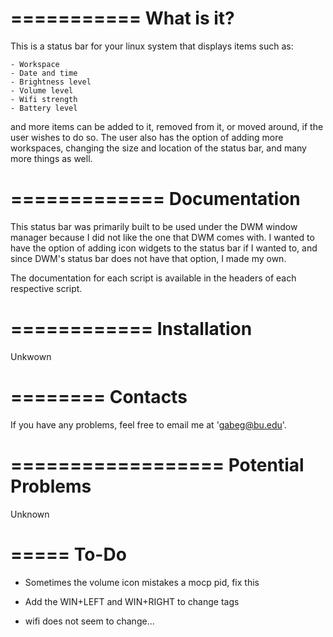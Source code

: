 ===========
What is it?
===========

This is a status bar for your linux system that displays items such as:
    
    - Workspace
    - Date and time
    - Brightness level
    - Volume level
    - Wifi strength
    - Battery level

and more items can be added to it, removed from it, or moved around, if the user
wishes to do so. The user also has the option of adding more workspaces, 
changing the size and location of the status bar, and many more things as well.



=============
Documentation
=============

This status bar was primarily built to be used under the DWM window manager 
because I did not like the one that DWM comes with. I wanted to have the 
option of adding icon widgets to the status bar if I wanted to, and since 
DWM's status bar does not have that option, I made my own.


The documentation for each script is available in the headers of each respective
script.



============
Installation
============

Unkwown



========
Contacts
========

If you have any problems, feel free to email me at 'gabeg@bu.edu'.



==================
Potential Problems
==================

Unknown



=====
To-Do
=====

- Sometimes the volume icon mistakes a mocp pid, fix this

- Add the WIN+LEFT and WIN+RIGHT to change tags

- wifi does not seem to change...